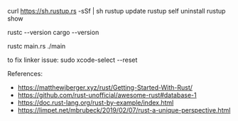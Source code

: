 curl https://sh.rustup.rs -sSf | sh
rustup update
rustup self uninstall
rustup show

rustc --version
cargo --version

rustc main.rs
./main

to fix linker issue: sudo xcode-select --reset


References:
* https://matthewjberger.xyz/rust/Getting-Started-With-Rust/
* https://github.com/rust-unofficial/awesome-rust#database-1
* https://doc.rust-lang.org/rust-by-example/index.html
* https://limpet.net/mbrubeck/2019/02/07/rust-a-unique-perspective.html
